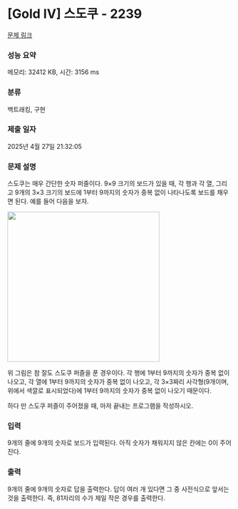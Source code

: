 # [Gold IV] 스도쿠 - 2239 

[문제 링크](https://www.acmicpc.net/problem/2239) 

### 성능 요약

메모리: 32412 KB, 시간: 3156 ms

### 분류

백트래킹, 구현

### 제출 일자

2025년 4월 27일 21:32:05

### 문제 설명

<p>스도쿠는 매우 간단한 숫자 퍼즐이다. 9×9 크기의 보드가 있을 때, 각 행과 각 열, 그리고 9개의 3×3 크기의 보드에 1부터 9까지의 숫자가 중복 없이 나타나도록 보드를 채우면 된다. 예를 들어 다음을 보자.</p>

<p><img alt="" height="337" src="https://www.acmicpc.net/JudgeOnline/upload/201008/sdk.png" width="341"></p>

<p>위 그림은 참 잘도 스도쿠 퍼즐을 푼 경우이다. 각 행에 1부터 9까지의 숫자가 중복 없이 나오고, 각 열에 1부터 9까지의 숫자가 중복 없이 나오고, 각 3×3짜리 사각형(9개이며, 위에서 색깔로 표시되었다)에 1부터 9까지의 숫자가 중복 없이 나오기 때문이다.</p>

<p>하다 만 스도쿠 퍼즐이 주어졌을 때, 마저 끝내는 프로그램을 작성하시오.</p>

### 입력 

 <p>9개의 줄에 9개의 숫자로 보드가 입력된다. 아직 숫자가 채워지지 않은 칸에는 0이 주어진다.</p>

### 출력 

 <p>9개의 줄에 9개의 숫자로 답을 출력한다. 답이 여러 개 있다면 그 중 사전식으로 앞서는 것을 출력한다. 즉, 81자리의 수가 제일 작은 경우를 출력한다.</p>


